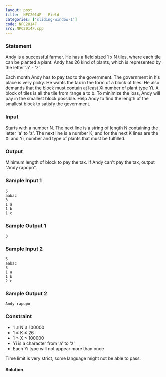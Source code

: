 ```yaml
---
layout: post
title:  NPC2014F - Field
categories: ['sliding-window-1']
code: NPC2014F
src: NPC2014F.cpp
---
```


### **Statement**

Andy is a successful farmer. He has a field sized 1 x N tiles, where each tile
can be planted a plant. Andy has 26 kind of plants, which is represented by
the letter 'a' - 'z'.

Each month Andy has to pay tax to the government. The government in his place
is very picky. He wants the tax in the form of a block of tiles. He also
demands that the block must contain at least Xi number of plant type Yi. A
block of tiles is all the tile from range a to b. To minimize the loss, Andy
will pay in the smallest block possible. Help Andy to find the length of the
smallest block to satisfy the government.

### Input

Starts with a number N. The next line is a string of length N containing the
letter 'a' to 'z'. The next line is a number K, and for the next K lines are
the Xi and Yi, number and type of plants that must be fulfilled.

### Output

Minimum length of block to pay the tax. If Andy can't pay the tax, output
"Andy rapopo".

### Sample Input 1

    
    
    5  
    aabac  
    3  
    1 a  
    1 b  
    1 c

### Sample Output 1

    
    
    3

### Sample Input 2

    
    
    5  
    aabac  
    3  
    1 a  
    1 b  
    2 c

### Sample Output 2

    
    
    Andy rapopo

### Constraint

  * 1 ≤ N ≤ 100000
  * 1 ≤ K ≤ 26
  * 1 ≤ X ≤ 100000
  * Yi is a character from 'a' to 'z'
  * Each Yi type will not appear more than once

Time limit is very strict, some language might not be able to pass.



#### **Solution**



